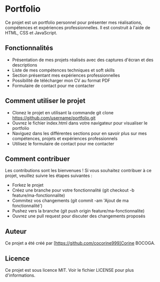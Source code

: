 # Portfolio
Ce projet est un portfolio personnel pour présenter mes réalisations, compétences et expériences professionnelles. Il est construit à l'aide de HTML, CSS et JavaScript.

## Fonctionnalités
- Présentation de mes projets réalisés avec des captures d'écran et des descriptions
- Liste de mes compétences techniques et soft skills
- Section présentant mes expériences professionnelles
- Possibilité de télécharger mon CV au format PDF
- Formulaire de contact pour me contacter
## Comment utiliser le projet
- Clonez le projet en utilisant la commande git clone https://github.com/username/portfolio.git
- Ouvrez le fichier index.html dans votre navigateur pour visualiser le portfolio
- Naviguez dans les différentes sections pour en savoir plus sur mes compétences, projets et expériences professionnels
- Utilisez le formulaire de contact pour me contacter
## Comment contribuer
Les contributions sont les bienvenues ! Si vous souhaitez contribuer à ce projet, veuillez suivre les étapes suivantes :

- Forkez le projet
- Créez une branche pour votre fonctionnalité (git checkout -b feature/ma-fonctionnalite)
- Commitez vos changements (git commit -am 'Ajout de ma fonctionnalité')
- Pushez vers la branche (git push origin feature/ma-fonctionnalite)
- Ouvrez une pull request pour discuter des changements proposés

## Auteur
Ce projet a été créé par [https://github.com/cocorine999]Corine BOCOGA.

## Licence
Ce projet est sous licence MIT. Voir le fichier LICENSE pour plus d'informations.
